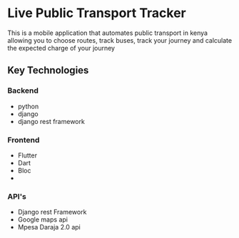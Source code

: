 # Live Public Transport Tracker

This is a mobile application that automates public transport in kenya allowing you to choose routes, track buses, track your journey and calculate the expected charge
of your journey

## Key Technologies

### Backend 
   - python
   - django
   - django rest framework
### Frontend 
  - Flutter
  - Dart
  - Bloc
  - 
### API's
  - Django rest Framework
  - Google maps api
  - Mpesa Daraja 2.0 api


